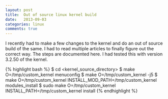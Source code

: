 ```yaml
---
layout: post
title:  Out of source linux kernel build
date:   2013-09-03
categories: linux
comments: true
---
```


I recently had to make a few changes to the kernel and do an out of source build of the same.
I had to read multiple articles to finally figure out the correct way. The steps are documented
here. I had tested this with version 3.2.50 of the kernel.

{% highlight bash %}
$ cd <kernel_source_directory>
$ make O=/tmp/custom_kernel menuconfig
$ make O=/tmp/custom_kernel -j5
$ make O=/tmp/custom_kernel INSTALL_MOD_PATH=/tmp/custom_kernel modules_install
$ sudo make O=/tmp/custom_kernel INSTALL_PATH=/tmp/custom_kernel install
{% endhighlight %}
